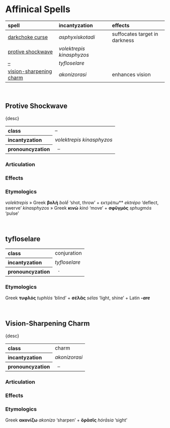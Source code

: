 # Affinical Spells

| spell | incantyzation | effects |
| :---- | :------------ | :------ |
| [darkchoke curse](spells/asphyxiskotadi.md) | *asphyxiskotadi* | suffocates target in darkness |
| [protive shockwave](spells/volektrepis%20kinasphyzos.md) | *volektrepis kinasphyzos* | |
| [–](spells/tyfloselare.md) | *tyfloselare* | |
| [vision-sharpening charm](spells/akonizorasi.md) | *akonizorasi* | enhances vision |


<br>


## Protive Shockwave

{desc}

<table>
  <tr>
    <th align="left"> class </th>
    <td> – </td>
  </th>
  <tr>
    <th align="left"> incantyzation </th>
    <td> <em> volektrepis kinasphyzos </em> </td>
  </tr>
  <tr>
    <th align="left"> pronouncyzation </th>
    <td> <code> – </code> </td>
  </tr>
</table>

### Articulation

### Effects

### Etymologics
*volektrepis* » Greek **βολή** *bolḗ* ‘shot, throw’ + εκτρέπω** *ektrépo* ‘deflect, swerve’
*kinasphyzos* » Greek **κινώ** *kinó* ‘move’ + **σφῠγμός** *sphugmós* ‘pulse’


<br>


## tyfloselare

<table>
  <tr>
    <th align="left"> class </th>
    <td> conjuration </td>
  </th>
  <tr>
    <th align="left"> incantyzation </th>
    <td> <em> tyfloselare </em> </td>
  </tr>
  <tr>
    <th align="left"> pronouncyzation </th>
    <td> <code> - </code> </td>
  </tr>
</table>

### Etymologics
Greek **τυφλός** *tuphlós* ‘blind’ + **σέλᾰς** *sélas* ‘light, shine’ + Latin ***-are***


<br>


## Vision-Sharpening Charm

{desc}

<table>
  <tr>
    <th align="left"> class </th>
    <td> charm </td>
  </th>
  <tr>
    <th align="left"> incantyzation </th>
    <td> <em> akonizorasi </em> </td>
  </tr>
  <tr>
    <th align="left"> pronouncyzation </th>
    <td> <code> – </code> </td>
  </tr>
</table>

### Articulation

### Effects

### Etymologics
Greek **ακονίζω** *akonízo* ‘sharpen’ + **ὅρᾱσῐς** *hórāsia* ‘sight’
